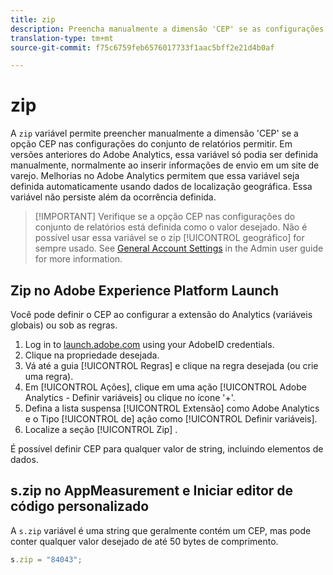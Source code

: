 ```yaml
---
title: zip
description: Preencha manualmente a dimensão 'CEP' se as configurações do conjunto de relatórios permitirem.
translation-type: tm+mt
source-git-commit: f75c6759feb6576017733f1aac5bff2e21d4b0af

---
```



# zip

A `zip` variável permite preencher manualmente a dimensão &#39;CEP&#39; se a opção  CEP nas configurações do conjunto de relatórios permitir. Em versões anteriores do Adobe Analytics, essa variável só podia ser definida manualmente, normalmente ao inserir informações de envio em um site de varejo. Melhorias no Adobe Analytics permitem que essa variável seja definida automaticamente usando dados de localização geográfica. Essa variável não persiste além da ocorrência definida.

> [!IMPORTANT] Verifique se a opção  CEP nas configurações do conjunto de relatórios está definida como o valor desejado. Não é possível usar essa variável se o zip [!UICONTROL geográfico] for sempre usado. See [General Account Settings](/help/admin/admin/general-acct-settings-admin.md) in the Admin user guide for more information.

## Zip no Adobe Experience Platform Launch

Você pode definir o CEP ao configurar a extensão do Analytics (variáveis globais) ou sob as regras.

1. Log in to [launch.adobe.com](https://launch.adobe.com) using your AdobeID credentials.
2. Clique na propriedade desejada.
3. Vá até a guia [!UICONTROL Regras] e clique na regra desejada (ou crie uma regra).
4. Em [!UICONTROL Ações], clique em uma ação [!UICONTROL Adobe Analytics - Definir variáveis] ou clique no ícone &#39;+&#39;.
5. Defina a lista suspensa [!UICONTROL Extensão] como Adobe Analytics e o Tipo [!UICONTROL de] ação como [!UICONTROL Definir variáveis].
6. Localize a seção [!UICONTROL Zip] .

É possível definir CEP para qualquer valor de string, incluindo elementos de dados.

## s.zip no AppMeasurement e Iniciar editor de código personalizado

A `s.zip` variável é uma string que geralmente contém um CEP, mas pode conter qualquer valor desejado de até 50 bytes de comprimento.

```js
s.zip = "84043";
```
